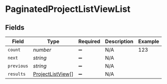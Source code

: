 # PaginatedProjectListViewList


## Fields

| Field                                                       | Type                                                        | Required                                                    | Description                                                 | Example                                                     |
| ----------------------------------------------------------- | ----------------------------------------------------------- | ----------------------------------------------------------- | ----------------------------------------------------------- | ----------------------------------------------------------- |
| `count`                                                     | *number*                                                    | :heavy_minus_sign:                                          | N/A                                                         | 123                                                         |
| `next`                                                      | *string*                                                    | :heavy_minus_sign:                                          | N/A                                                         |                                                             |
| `previous`                                                  | *string*                                                    | :heavy_minus_sign:                                          | N/A                                                         |                                                             |
| `results`                                                   | [ProjectListView](../../models/shared/projectlistview.md)[] | :heavy_minus_sign:                                          | N/A                                                         |                                                             |